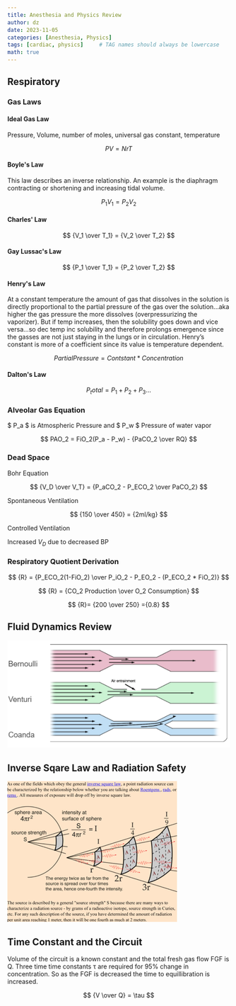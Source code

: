 ```yaml
---
title: Anesthesia and Physics Review
author: dz  
date: 2023-11-05
categories: [Anesthesia, Physics]
tags: [cardiac, physics]     # TAG names should always be lowercase
math: true
---
```

## Respiratory

### Gas Laws

#### Ideal Gas Law

Pressure, Volume, number of moles, universal gas constant, temperature

$$
PV = NrT
$$

#### Boyle's Law

This law describes an inverse relationship. An example is the diaphragm contracting or shortening and increasing tidal volume.

$$
P_1V_1 = P_2V_2
$$

#### Charles' Law

$$
{V_1 \over T_1} = {V_2 \over T_2}
$$

#### Gay Lussac's Law

$$
{P_1 \over T_1} = {P_2 \over T_2}
$$

#### Henry's Law

At a constant temperature the amount of gas that dissolves in the solution is directly proportional to the partial pressure of the gas over the solution...aka higher the gas pressure the more dissolves (overpressurizing the vaporizer). But if temp increases, then the solubility goes down and vice versa...so dec temp inc solubility and therefore prolongs emergence since the gasses are not just staying in the lungs or in circulation. Henry’s constant is more of a coefficient since its value is temperature dependent.

$$
Partial Pressure = Contstant * Concentration
$$

#### Dalton's Law

$$
P_total = P_1 + P_2 + P_3...
$$

### Alveolar Gas Equation

$ P_a $ is Atmospheric Pressure and $ P_w $ Pressure of water vapor
  
$$
PAO_2 = FiO_2(P_a - P_w) - {PaCO_2 \over RQ}
$$

### Dead Space

Bohr Equation

$$
{V_D \over V_T} = {P_aCO_2 - P_ECO_2 \over PaCO_2}
$$

Spontaneous Ventilation

$$
{150 \over 450} = {2ml/kg} 
$$ 

Controlled Ventilation

Increased $V_D$ due to decreased BP

### Respiratory Quotient Derivation

$$
{R} = {P_ECO_2(1-FiO_2) \over P_iO_2 - P_EO_2 - (P_ECO_2 * FiO_2)}
$$

$$
{R} = {CO_2 Production \over O_2 Consumption}
$$

$$
{R}= {200 \over 250} ={0.8}
$$

## Fluid Dynamics Review

![fluiddynamics](/assets/img/fluid.png)

## Inverse Sqare Law and Radiation Safety

![radiation safety](/assets/img/rads.png)

## Time Constant and the Circuit

Volume of the circuit is a known constant and the total fresh gas flow FGF is Q. Three time time constants &tau; are required for 95%  change in concentration. So as the FGF is decreased the time to equillibration is increased.

$$
{V \over Q} = \tau
$$